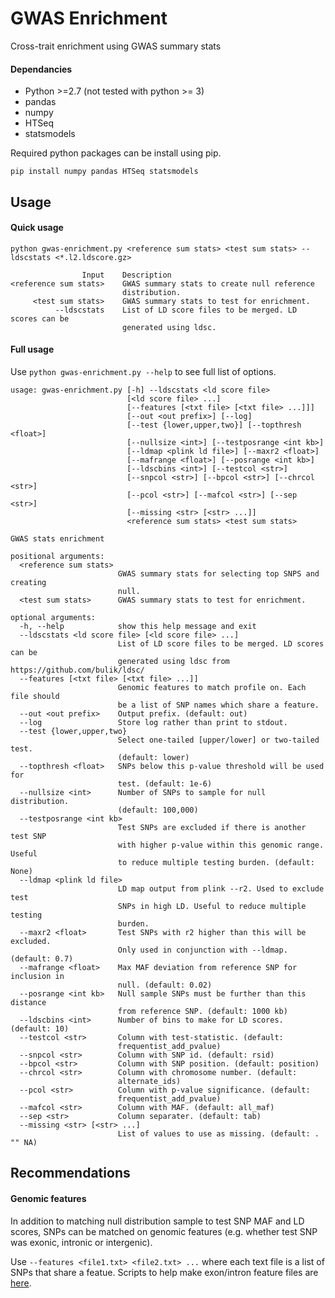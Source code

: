 # GWAS Enrichment
Cross-trait enrichment using GWAS summary stats

#### Dependancies
- Python >=2.7 (not tested with python >= 3)
- pandas
- numpy
- HTSeq
- statsmodels

Required python packages can be install using pip.

```
pip install numpy pandas HTSeq statsmodels
```
## Usage

#### Quick usage

```
python gwas-enrichment.py <reference sum stats> <test sum stats> --ldscstats <*.l2.ldscore.gz>

                Input    Description
<reference sum stats>    GWAS summary stats to create null reference
                         distribution.
     <test sum stats>    GWAS summary stats to test for enrichment.
          --ldscstats    List of LD score files to be merged. LD scores can be
                         generated using ldsc.

```

#### Full usage

Use `python gwas-enrichment.py --help` to see full list of options.

```
usage: gwas-enrichment.py [-h] --ldscstats <ld score file>
                          [<ld score file> ...]
                          [--features [<txt file> [<txt file> ...]]]
                          [--out <out prefix>] [--log]
                          [--test {lower,upper,two}] [--topthresh <float>]
                          [--nullsize <int>] [--testposrange <int kb>]
                          [--ldmap <plink ld file>] [--maxr2 <float>]
                          [--mafrange <float>] [--posrange <int kb>]
                          [--ldscbins <int>] [--testcol <str>]
                          [--snpcol <str>] [--bpcol <str>] [--chrcol <str>]
                          [--pcol <str>] [--mafcol <str>] [--sep <str>]
                          [--missing <str> [<str> ...]]
                          <reference sum stats> <test sum stats>

GWAS stats enrichment

positional arguments:
  <reference sum stats>
                        GWAS summary stats for selecting top SNPS and creating
                        null.
  <test sum stats>      GWAS summary stats to test for enrichment.

optional arguments:
  -h, --help            show this help message and exit
  --ldscstats <ld score file> [<ld score file> ...]
                        List of LD score files to be merged. LD scores can be
                        generated using ldsc from https://github.com/bulik/ldsc/
  --features [<txt file> [<txt file> ...]]
                        Genomic features to match profile on. Each file should
                        be a list of SNP names which share a feature.
  --out <out prefix>    Output prefix. (default: out)
  --log                 Store log rather than print to stdout.
  --test {lower,upper,two}
                        Select one-tailed [upper/lower] or two-tailed test.
                        (default: lower)
  --topthresh <float>   SNPs below this p-value threshold will be used for
                        test. (default: 1e-6)
  --nullsize <int>      Number of SNPs to sample for null distribution.
                        (default: 100,000)
  --testposrange <int kb>
                        Test SNPs are excluded if there is another test SNP
                        with higher p-value within this genomic range. Useful
                        to reduce multiple testing burden. (default: None)
  --ldmap <plink ld file>
                        LD map output from plink --r2. Used to exclude test
                        SNPs in high LD. Useful to reduce multiple testing
                        burden.
  --maxr2 <float>       Test SNPs with r2 higher than this will be excluded.
                        Only used in conjunction with --ldmap. (default: 0.7)
  --mafrange <float>    Max MAF deviation from reference SNP for inclusion in
                        null. (default: 0.02)
  --posrange <int kb>   Null sample SNPs must be further than this distance
                        from reference SNP. (default: 1000 kb)
  --ldscbins <int>      Number of bins to make for LD scores. (default: 10)
  --testcol <str>       Column with test-statistic. (default:
                        frequentist_add_pvalue)
  --snpcol <str>        Column with SNP id. (default: rsid)
  --bpcol <str>         Column with SNP position. (default: position)
  --chrcol <str>        Column with chromosome number. (default:
                        alternate_ids)
  --pcol <str>          Column with p-value significance. (default:
                        frequentist_add_pvalue)
  --mafcol <str>        Column with MAF. (default: all_maf)
  --sep <str>           Column separater. (default: tab)
  --missing <str> [<str> ...]
                        List of values to use as missing. (default: . "" NA)

```

## Recommendations

#### Genomic features

In addition to matching null distribution sample to test SNP MAF and LD scores, SNPs can be matched on genomic features (e.g. whether test SNP was exonic, intronic or intergenic).

Use `--features <file1.txt> <file2.txt> ...` where each text file is a list of SNPs that share a featue. Scripts to help make exon/intron feature files are [here](make-features/make-genomic-features/).